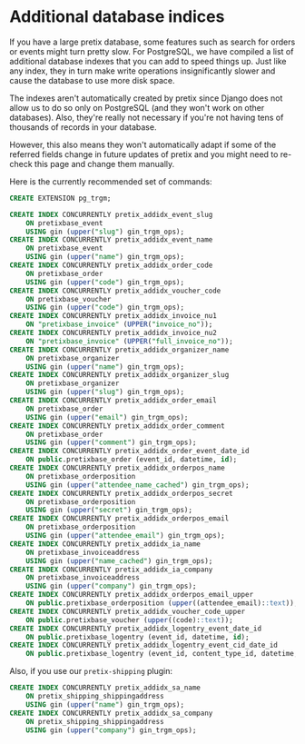 # Additional database indices

If you have a large pretix database, some features such as search for orders or events might turn pretty slow. For PostgreSQL, we have compiled a list of additional database indexes that you can add to speed things up. Just like any index, they in turn make write operations insignificantly slower and cause the database to use more disk space.

The indexes aren't automatically created by pretix since Django does not allow us to do so only on PostgreSQL (and they won't work on other databases). Also, they're really not necessary if you're not having tens of thousands of records in your database.

However, this also means they won't automatically adapt if some of the referred fields change in future updates of pretix and you might need to re-check this page and change them manually.

Here is the currently recommended set of commands:

``` sql
CREATE EXTENSION pg_trgm;

CREATE INDEX CONCURRENTLY pretix_addidx_event_slug
    ON pretixbase_event
    USING gin (upper("slug") gin_trgm_ops);
CREATE INDEX CONCURRENTLY pretix_addidx_event_name
    ON pretixbase_event
    USING gin (upper("name") gin_trgm_ops);
CREATE INDEX CONCURRENTLY pretix_addidx_order_code
    ON pretixbase_order
    USING gin (upper("code") gin_trgm_ops);
CREATE INDEX CONCURRENTLY pretix_addidx_voucher_code
    ON pretixbase_voucher
    USING gin (upper("code") gin_trgm_ops);
CREATE INDEX CONCURRENTLY pretix_addidx_invoice_nu1
    ON "pretixbase_invoice" (UPPER("invoice_no"));
CREATE INDEX CONCURRENTLY pretix_addidx_invoice_nu2
    ON "pretixbase_invoice" (UPPER("full_invoice_no"));
CREATE INDEX CONCURRENTLY pretix_addidx_organizer_name
    ON pretixbase_organizer
    USING gin (upper("name") gin_trgm_ops);
CREATE INDEX CONCURRENTLY pretix_addidx_organizer_slug
    ON pretixbase_organizer
    USING gin (upper("slug") gin_trgm_ops);
CREATE INDEX CONCURRENTLY pretix_addidx_order_email
    ON pretixbase_order
    USING gin (upper("email") gin_trgm_ops);
CREATE INDEX CONCURRENTLY pretix_addidx_order_comment
    ON pretixbase_order
    USING gin (upper("comment") gin_trgm_ops);
CREATE INDEX CONCURRENTLY pretix_addidx_order_event_date_id
    ON public.pretixbase_order (event_id, datetime, id);
CREATE INDEX CONCURRENTLY pretix_addidx_orderpos_name
    ON pretixbase_orderposition
    USING gin (upper("attendee_name_cached") gin_trgm_ops);
CREATE INDEX CONCURRENTLY pretix_addidx_orderpos_secret
    ON pretixbase_orderposition
    USING gin (upper("secret") gin_trgm_ops);
CREATE INDEX CONCURRENTLY pretix_addidx_orderpos_email
    ON pretixbase_orderposition
    USING gin (upper("attendee_email") gin_trgm_ops);
CREATE INDEX CONCURRENTLY pretix_addidx_ia_name
    ON pretixbase_invoiceaddress
    USING gin (upper("name_cached") gin_trgm_ops);
CREATE INDEX CONCURRENTLY pretix_addidx_ia_company
    ON pretixbase_invoiceaddress
    USING gin (upper("company") gin_trgm_ops);
CREATE INDEX CONCURRENTLY pretix_addidx_orderpos_email_upper
    ON public.pretixbase_orderposition (upper((attendee_email)::text));
CREATE INDEX CONCURRENTLY pretix_addidx_voucher_code_upper
    ON public.pretixbase_voucher (upper((code)::text));
CREATE INDEX CONCURRENTLY pretix_addidx_logentry_event_date_id
    ON public.pretixbase_logentry (event_id, datetime, id);
CREATE INDEX CONCURRENTLY pretix_addidx_logentry_event_cid_date_id
    ON public.pretixbase_logentry (event_id, content_type_id, datetime, id);
```

Also, if you use our `pretix-shipping` plugin:

``` sql
CREATE INDEX CONCURRENTLY pretix_addidx_sa_name
    ON pretix_shipping_shippingaddress
    USING gin (upper("name") gin_trgm_ops);
CREATE INDEX CONCURRENTLY pretix_addidx_sa_company
    ON pretix_shipping_shippingaddress
    USING gin (upper("company") gin_trgm_ops);
```
